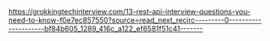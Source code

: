 https://grokkingtechinterview.com/13-rest-api-interview-questions-you-need-to-know-f0e7ec857550?source=read_next_recirc---------0---------------------bf84b605_1289_416c_a122_ef6581f51c41-------
